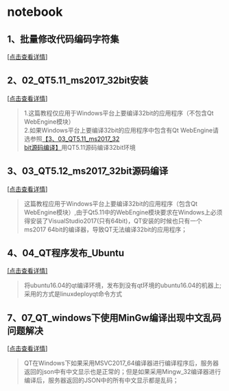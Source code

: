 # notebook

## 1、批量修改代码编码字符集  
[[点击查看详情]](https://github.com/dyj095/notebook/blob/master/01_%E6%89%B9%E9%87%8F%E4%BF%AE%E6%94%B9%E4%BB%A3%E7%A0%81%E7%BC%96%E7%A0%81%E5%AD%97%E7%AC%A6%E9%9B%86/README.md)
## 2、02_QT5.11_ms2017_32bit安装  
[[点击查看详情]](https://github.com/dyj095/notebook/blob/master/02_QT5.11_ms2017_32bit%E5%AE%89%E8%A3%85/README.md)<br>
> 1.这篇教程仅应用于Windows平台上要编译32bit的应用程序（不包含Qt WebEngine模块）<br>
> 2.如果Windows平台上要编译32bit的应用程序中包含有Qt WebEngine请选参照[【3、03_QT5.11_ms2017_32<br>bit源码编译】](https://github.com/dyj095/notebook/blob/master/03_QT5.11_ms2017_32bit%E6%BA%90%E7%A0%81%E7%BC%96%E8%AF%91/README.md)用QT5.11源码编译32bit环境
## 3、03_QT5.12_ms2017_32bit源码编译  
[[点击查看详情]](https://github.com/dyj095/notebook/blob/master/03_QT5.11_ms2017_32bit%E6%BA%90%E7%A0%81%E7%BC%96%E8%AF%91/README.md)<br>
> 这篇教程应用于Windows平台上要编译32bit的应用程序（包含Qt WebEngine模块）,由于Qt5.11中的WebEngine模块要求在Windows上必须得安装了VisualStudio2017(只有64bit)，QT安装的时候也只有一个ms2017 64bit的编译器，导致QT无法编译32bit的应用程序；

## 4、04_QT程序发布_Ubuntu
[[点击查看详情]](https://github.com/dyj095/notebook/tree/master/04_QT%E7%A8%8B%E5%BA%8F%E5%8F%91%E5%B8%83_Ubuntu/README.md)<br>
>将ubuntu16.04的qt编译环境，发布到没有qt环境的ubuntu16.04的机器上;采用的方式是linuxdeployqt命令方式

## 7、07_QT_windows下使用MinGw编译出现中文乱码问题解决
[[点击查看详情]](https://github.com/dyj095/notebook/blob/master/07_QT_windows%E4%B8%8B%E4%BD%BF%E7%94%A8MinGw%E7%BC%96%E8%AF%91%E5%87%BA%E7%8E%B0%E4%B8%AD%E6%96%87%E4%B9%B1%E7%A0%81%E9%97%AE%E9%A2%98%E8%A7%A3%E5%86%B3/README.md)<br>
> QT在Windows下如果采用MSVC2017_64编译器进行编译程序后，服务器返回的json中有中文显示也是正常的；但是如果采用Mingw_32编译器进行编译后，服务器返回的JSON中的所有中文显示都是乱码；
